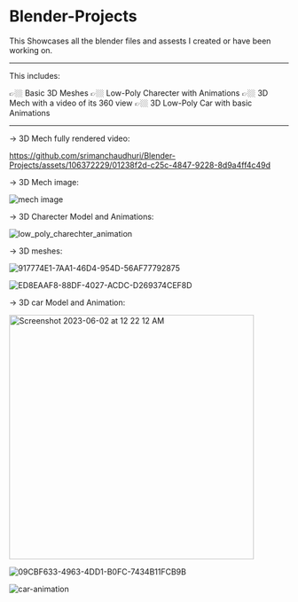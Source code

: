 # Blender-Projects

This Showcases all the blender files and assests I created or have been working on.

------------------------------------------

This includes:

👉🏼 Basic 3D Meshes
👉🏼 Low-Poly Charecter with Animations
👉🏼 3D Mech with a video of its 360 view
👉🏼 3D Low-Poly Car with basic Animations

------------------------------------------

-> 3D Mech fully rendered video:

https://github.com/srimanchaudhuri/Blender-Projects/assets/106372229/01238f2d-c25c-4847-9228-8d9a4ff4c49d

-> 3D Mech image:

![mech image](https://github.com/srimanchaudhuri/Blender-Projects/assets/106372229/8b188e02-0302-489c-b0c6-57e993ff2e23)

-> 3D Charecter Model and Animations:

![low_poly_charechter_animation](https://github.com/srimanchaudhuri/Blender-Projects/assets/106372229/4569a226-083d-4501-94ed-6091061507f5)

-> 3D meshes:

![917774E1-7AA1-46D4-954D-56AF77792875](https://github.com/srimanchaudhuri/Blender-Projects/assets/106372229/99c853e2-e4ce-473a-b449-d0199eebc1e4)



![ED8EAAF8-88DF-4027-ACDC-D269374CEF8D](https://github.com/srimanchaudhuri/Blender-Projects/assets/106372229/38f80848-386f-4c0b-a395-138b0a0b351d)

-> 3D car Model and Animation:

<img width="441" alt="Screenshot 2023-06-02 at 12 22 12 AM" src="https://github.com/srimanchaudhuri/Blender-Projects/assets/106372229/24973d46-54f6-434e-9374-3330bbd2d94a">

![09CBF633-4963-4DD1-B0FC-7434B11FCB9B](https://github.com/srimanchaudhuri/Blender-Projects/assets/106372229/7ed30320-f42b-4a7f-9ccf-cdeb57b610b2)



![car-animation](https://github.com/srimanchaudhuri/Blender-Projects/assets/106372229/41a7fa17-1398-47cc-b8e8-7893c746787d)

